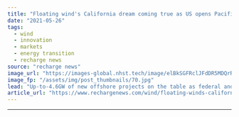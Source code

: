 ```yaml
---
title: "Floating wind's California dream coming true as US opens Pacific project waters"
date: "2021-05-26"
tags: 
  - wind
  - innovation
  - markets
  - energy transition
  - recharge news
source: "recharge news"
image_url: "https://images-global.nhst.tech/image/elBkSGFRclJFdDR5MDQrR2VzbjJVVnROblpGeWpTbzVMLzZmaHpyRVd2UT0=/nhst/binary/30cecee6222f4c9df65c1475dcc582f5"
image_fp: "/assets/img/post_thumbnails/70.jpg"
lead: "Up-to-4.6GW of new offshore projects on the table as federal and state of California governments agree to advance two lead-off areas for commercial development"
article_url: "https://www.rechargenews.com/wind/floating-winds-california-dream-coming-true-as-us-opens-pacific-project-waters/2-1-1015598"
---
```


---

